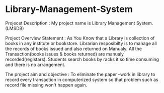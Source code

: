 # Library-Management-System
Projecet Description       :    My project name is Library Management System. (LMSDB)

Project Overview Statement : 	As You Know that a Library is collection of books in any institute or bookstore.
				Librarian resposibilty is to manage all the records of books issued and also returned on Manualy.
				All the Transaction(books issues & books returned) are manualy recorded(registars).
				Students search books by racks it so time consuming and there is no arrangement. 

The project aim and objective : To eliminate the paper –work in library to record every transaction in computerized system so 
				that problem such as record file missing won't happen again. 
